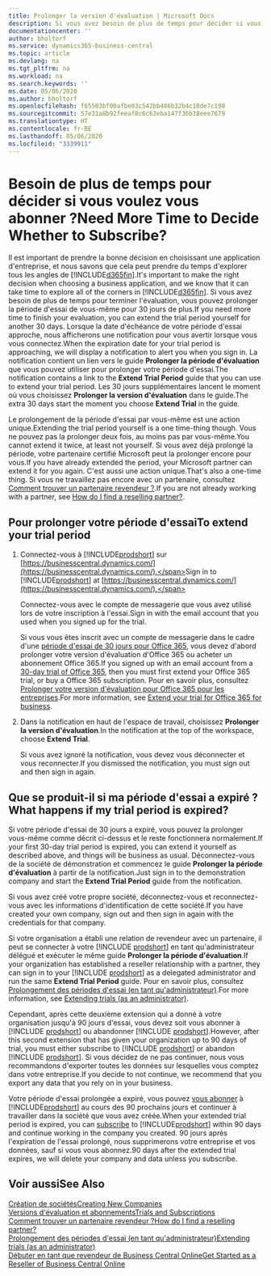 ```yaml
---
title: Prolonger la version d'évaluation | Microsoft Docs
description: Si vous avez besoin de plus de temps pour décider si vous voulez vous abonner, vous pouvez prolonger votre version d'évaluation.
documentationcenter: ''
author: bholtorf
ms.service: dynamics365-business-central
ms.topic: article
ms.devlang: na
ms.tgt_pltfrm: na
ms.workload: na
ms.search.keywords: ''
ms.date: 05/06/2020
ms.author: bholtorf
ms.openlocfilehash: f65503bf00afbe03c542bb486b32b4c18de7c198
ms.sourcegitcommit: 57e31a8b92feeaf8c6c63eba147f36b38eee7679
ms.translationtype: HT
ms.contentlocale: fr-BE
ms.lasthandoff: 05/06/2020
ms.locfileid: "3339911"
---
```

# <a name="need-more-time-to-decide-whether-to-subscribe"></a><span data-ttu-id="67d54-103">Besoin de plus de temps pour décider si vous voulez vous abonner ?</span><span class="sxs-lookup"><span data-stu-id="67d54-103">Need More Time to Decide Whether to Subscribe?</span></span>
<span data-ttu-id="67d54-104">Il est important de prendre la bonne décision en choisissant une application d'entreprise, et nous savons que cela peut prendre du temps d'explorer tous les angles de [!INCLUDE[d365fin](includes/d365fin_md.md)].</span><span class="sxs-lookup"><span data-stu-id="67d54-104">It's important to make the right decision when choosing a business application, and we know that it can take time to explore all of the corners in [!INCLUDE[d365fin](includes/d365fin_md.md)].</span></span> <span data-ttu-id="67d54-105">Si vous avez besoin de plus de temps pour terminer l'évaluation, vous pouvez prolonger la période d'essai de vous-même pour 30 jours de plus.</span><span class="sxs-lookup"><span data-stu-id="67d54-105">If you need more time to finish your evaluation, you can extend the trial period yourself for another 30 days.</span></span> <span data-ttu-id="67d54-106">Lorsque la date d'échéance de votre période d'essai approche, nous afficherons une notification pour vous avertir lorsque vous vous connectez.</span><span class="sxs-lookup"><span data-stu-id="67d54-106">When the expiration date for your trial period is approaching, we will display a notification to alert you when you sign in.</span></span> <span data-ttu-id="67d54-107">La notification contient un lien vers le guide **Prolonger la période d'évaluation** que vous pouvez utiliser pour prolonger votre période d'essai.</span><span class="sxs-lookup"><span data-stu-id="67d54-107">The notification contains a link to the **Extend Trial Period** guide that you can use to extend your trial period.</span></span> <span data-ttu-id="67d54-108">Les 30 jours supplémentaires lancent le moment où vous choisissez **Prolonger la version d'évaluation** dans le guide.</span><span class="sxs-lookup"><span data-stu-id="67d54-108">The extra 30 days start the moment you choose **Extend Trial** in the guide.</span></span>

<span data-ttu-id="67d54-109">Le prolongement de la période d'essai par vous-même est une action unique.</span><span class="sxs-lookup"><span data-stu-id="67d54-109">Extending the trial period yourself is a one time-thing though.</span></span> <span data-ttu-id="67d54-110">Vous ne pouvez pas la prolonger deux fois, au moins pas par vous-même.</span><span class="sxs-lookup"><span data-stu-id="67d54-110">You cannot extend it twice, at least not yourself.</span></span> <span data-ttu-id="67d54-111">Si vous avez déjà prolongé la période, votre partenaire certifié Microsoft peut la prolonger encore pour vous.</span><span class="sxs-lookup"><span data-stu-id="67d54-111">If you have already extended the period, your Microsoft partner can extend it for you again.</span></span> <span data-ttu-id="67d54-112">C'est aussi une action unique.</span><span class="sxs-lookup"><span data-stu-id="67d54-112">That's also a one-time thing.</span></span> <span data-ttu-id="67d54-113">Si vous ne travaillez pas encore avec un partenaire, consultez [Comment trouver un partenaire revendeur ?](across-faq.md#findpartner).</span><span class="sxs-lookup"><span data-stu-id="67d54-113">If you are not already working with a partner, see [How do I find a reselling partner?](across-faq.md#findpartner).</span></span>  

## <a name="to-extend-your-trial-period"></a><span data-ttu-id="67d54-114">Pour prolonger votre période d'essai</span><span class="sxs-lookup"><span data-stu-id="67d54-114">To extend your trial period</span></span>

1. <span data-ttu-id="67d54-115">Connectez-vous à [!INCLUDE[prodshort](includes/prodshort.md)] sur [https://businesscentral.dynamics.com/](https://businesscentral.dynamics.com/).</span><span class="sxs-lookup"><span data-stu-id="67d54-115">Sign in to [!INCLUDE[prodshort](includes/prodshort.md)] at [https://businesscentral.dynamics.com/](https://businesscentral.dynamics.com/).</span></span>

    <span data-ttu-id="67d54-116">Connectez-vous avec le compte de messagerie que vous avez utilisé lors de votre inscription à l'essai.</span><span class="sxs-lookup"><span data-stu-id="67d54-116">Sign in with the email account that you used when you signed up for the trial.</span></span>  

    <span data-ttu-id="67d54-117">Si vous vous êtes inscrit avec un compte de messagerie dans le cadre d'une [période d'essai de 30 jours pour Office 365](/microsoft-365/commerce/sign-up-for-office-365-trial), vous devez d'abord prolonger votre version d'évaluation d'Office 365 ou acheter un abonnement Office 365.</span><span class="sxs-lookup"><span data-stu-id="67d54-117">If you signed up with an email account from a [30-day trial of Office 365](/microsoft-365/commerce/sign-up-for-office-365-trial), then you must first extend your Office 365 trial, or buy a Office 365 subscription.</span></span> <span data-ttu-id="67d54-118">Pour en savoir plus, consultez [Prolonger votre version d'évaluation pour Office 365 pour les entreprises](/microsoft-365/commerce/extend-your-trial).</span><span class="sxs-lookup"><span data-stu-id="67d54-118">For more information, see [Extend your trial for Office 365 for business](/microsoft-365/commerce/extend-your-trial).</span></span>
2. <span data-ttu-id="67d54-119">Dans la notification en haut de l'espace de travail, choisissez **Prolonger la version d'évaluation**.</span><span class="sxs-lookup"><span data-stu-id="67d54-119">In the notification at the top of the workspace, choose **Extend Trial**.</span></span>

    <span data-ttu-id="67d54-120">Si vous avez ignoré la notification, vous devez vous déconnecter et vous reconnecter.</span><span class="sxs-lookup"><span data-stu-id="67d54-120">If you dismissed the notification, you must sign out and then sign in again.</span></span>

## <a name="what-happens-if-my-trial-period-is-expired"></a><span data-ttu-id="67d54-121">Que se produit-il si ma période d'essai a expiré ?</span><span class="sxs-lookup"><span data-stu-id="67d54-121">What happens if my trial period is expired?</span></span>

<span data-ttu-id="67d54-122">Si votre période d'essai de 30 jours a expiré, vous pouvez la prolonger vous-même comme décrit ci-dessus et le reste fonctionnera normalement.</span><span class="sxs-lookup"><span data-stu-id="67d54-122">If your first 30-day trial period is expired, you can extend it yourself as described above, and things will be business as usual.</span></span> <span data-ttu-id="67d54-123">Déconnectez-vous de la société de démonstration et commencez le guide **Prolonger la période d'évaluation** à partir de la notification.</span><span class="sxs-lookup"><span data-stu-id="67d54-123">Just sign in to the demonstration company and start the **Extend Trial Period** guide from the notification.</span></span>  

<span data-ttu-id="67d54-124">Si vous avez créé votre propre société, déconnectez-vous et reconnectez-vous avec les informations d'identification de cette société.</span><span class="sxs-lookup"><span data-stu-id="67d54-124">If you have created your own company, sign out and then sign in again with the credentials for that company.</span></span>  

<span data-ttu-id="67d54-125">Si votre organisation a établi une relation de revendeur avec un partenaire, il peut se connecter à votre [!INCLUDE [prodshort](includes/prodshort.md)] en tant qu'administrateur délégué et exécuter le même guide **Prolonger la période d'évaluation**.</span><span class="sxs-lookup"><span data-stu-id="67d54-125">If your organization has established a reseller relationship with a partner, they can sign in to your [!INCLUDE [prodshort](includes/prodshort.md)] as a delegated administrator and run the same **Extend Trial Period** guide.</span></span> <span data-ttu-id="67d54-126">Pour en savoir plus, consultez [Prolongement des périodes d'essai (en tant qu'administrateur)](/dynamics365/business-central/dev-itpro/administration/tenant-administration#extending-trials).</span><span class="sxs-lookup"><span data-stu-id="67d54-126">For more information, see [Extending trials (as an administrator)](/dynamics365/business-central/dev-itpro/administration/tenant-administration#extending-trials).</span></span>  

<span data-ttu-id="67d54-127">Cependant, après cette deuxième extension qui a donné à votre organisation jusqu'à 90 jours d'essai, vous devez soit vous abonner à [!INCLUDE [prodshort](includes/prodshort.md)] ou abandonner [!INCLUDE [prodshort](includes/prodshort.md)].</span><span class="sxs-lookup"><span data-stu-id="67d54-127">However, after this second extension that has given your organization up to 90 days of trial, you must either subscribe to [!INCLUDE [prodshort](includes/prodshort.md)] or abandon [!INCLUDE [prodshort](includes/prodshort.md)].</span></span> <span data-ttu-id="67d54-128">Si vous décidez de ne pas continuer, nous vous recommandons d'exporter toutes les données sur lesquelles vous comptez dans votre entreprise.</span><span class="sxs-lookup"><span data-stu-id="67d54-128">If you decide to not continue, we recommend that you export any data that you rely on in your business.</span></span>

<span data-ttu-id="67d54-129">Votre période d'essai prolongée a expiré, vous pouvez [vous abonner](https://go.microsoft.com/fwlink/?linkid=828659) à [!INCLUDE[prodshort](includes/prodshort.md)] au cours des 90 prochains jours et continuer à travailler dans la société que vous avez créée.</span><span class="sxs-lookup"><span data-stu-id="67d54-129">When your extended trial period is expired, you can [subscribe](https://go.microsoft.com/fwlink/?linkid=828659) to [!INCLUDE[prodshort](includes/prodshort.md)] within 90 days and continue working in the company you created.</span></span> <span data-ttu-id="67d54-130">90 jours après l'expiration de l'essai prolongé, nous supprimerons votre entreprise et vos données, sauf si vous vous abonnez.</span><span class="sxs-lookup"><span data-stu-id="67d54-130">90 days after the extended trial expires, we will delete your company and data unless you subscribe.</span></span>  

## <a name="see-also"></a><span data-ttu-id="67d54-131">Voir aussi</span><span class="sxs-lookup"><span data-stu-id="67d54-131">See Also</span></span>

[<span data-ttu-id="67d54-132">Création de sociétés</span><span class="sxs-lookup"><span data-stu-id="67d54-132">Creating New Companies</span></span>](about-new-company.md)  
[<span data-ttu-id="67d54-133">Versions d'évaluation et abonnements</span><span class="sxs-lookup"><span data-stu-id="67d54-133">Trials and Subscriptions</span></span>](across-preview.md)  
[<span data-ttu-id="67d54-134">Comment trouver un partenaire revendeur ?</span><span class="sxs-lookup"><span data-stu-id="67d54-134">How do I find a reselling partner?</span></span>](across-faq.md#findpartner)  
[<span data-ttu-id="67d54-135">Prolongement des périodes d'essai (en tant qu'administrateur)</span><span class="sxs-lookup"><span data-stu-id="67d54-135">Extending trials (as an administrator)</span></span>](/dynamics365/business-central/dev-itpro/administration/tenant-administration#extending-trials)  
[<span data-ttu-id="67d54-136">Débuter en tant que revendeur de Business Central Online</span><span class="sxs-lookup"><span data-stu-id="67d54-136">Get Started as a Reseller of Business Central Online</span></span>](/dynamics365/business-central/dev-itpro/administration/get-started-online)  
